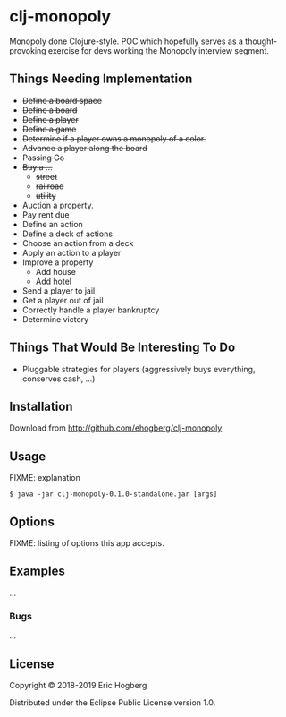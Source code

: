 # clj-monopoly

Monopoly done Clojure-style.  POC which hopefully serves as a thought-provoking exercise for devs working the Monopoly interview segment.

## Things Needing Implementation

- ~~Define a board space~~
- ~~Define a board~~
- ~~Define a player~~
- ~~Define a game~~
- ~~Determine if a player owns a monopoly of a color.~~
- ~~Advance a player along the board~~
- ~~Passing Go~~
- ~~Buy a ...~~
  - ~~street~~
  - ~~railroad~~
  - ~~utility~~
- Auction a property.
- Pay rent due
- Define an action
- Define a deck of actions
- Choose an action from a deck
- Apply an action to a player
- Improve a property
  - Add house
  - Add hotel
- Send a player to jail
- Get a player out of jail
- Correctly handle a player bankruptcy
- Determine victory


## Things That Would Be Interesting To Do

- Pluggable strategies for players (aggressively buys everything,
  conserves cash, ...)

## Installation


Download from http://github.com/ehogberg/clj-monopoly


## Usage

FIXME: explanation

    $ java -jar clj-monopoly-0.1.0-standalone.jar [args]

## Options

FIXME: listing of options this app accepts.

## Examples

...

### Bugs

...


## License

Copyright © 2018-2019 Eric Hogberg

Distributed under the Eclipse Public License version 1.0.
